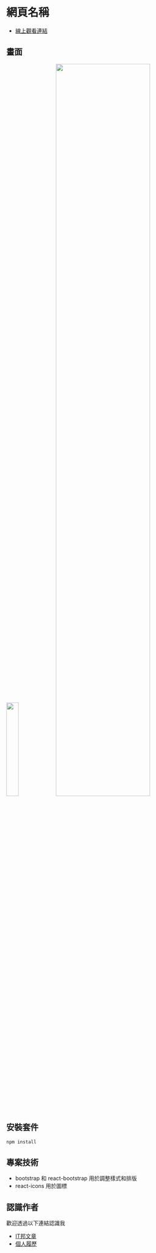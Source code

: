 # 網頁名稱

- [線上觀看連結]([https://israynotarray.com/](https://restaurant-react-rwd-sf1x.vercel.app/))


## 畫面
<img src="https://github.com/andychen-web/restaurant-react-RWD/assets/79246459/daa5ff9a-acb9-4645-8200-a2d1a38f8346" width="25%">
<img src="https://github.com/andychen-web/restaurant-react-RWD/assets/79246459/318ce6e3-0c96-4147-b98f-1c485d7370c9" width="70%">


## 安裝套件

```bash
npm install
```

## 專案技術
- bootstrap 和 react-bootstrap 用於調整樣式和排版
- react-icons 用於圖標


## 認識作者

歡迎透過以下連結認識我

- [IT邦文章](https://ithelp.ithome.com.tw/users/20151785/articles)
- [個人履歷](https://www.cakeresume.com/andy-792004)
